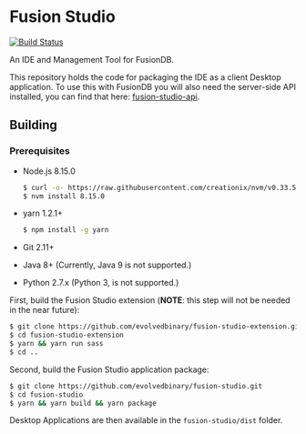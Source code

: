 # Fusion Studio
[![Build Status](https://travis-ci.com/evolvedbinary/fusion-studio.svg?branch=master)](https://travis-ci.com/evolvedbinary/fusion-studio)

An IDE and Management Tool for FusionDB.

This repository holds the code for packaging the IDE as a client Desktop application. To use this with FusionDB you will also need the server-side API installed, you can find that here: [fusion-studio-api](https://github.com/evolvedbinary/fusion-studio-api).

## Building

### Prerequisites
* Node.js 8.15.0
    ```bash
    $ curl -o- https://raw.githubusercontent.com/creationix/nvm/v0.33.5/install.sh | bash
    $ nvm install 8.15.0
    ```

* yarn 1.2.1+
    ```bash
    $ npm install -g yarn
    ```

* Git 2.11+
* Java 8+ (Currently, Java 9 is not supported.)
* Python 2.7.x (Python 3, is not supported.)

First, build the Fusion Studio extension (**NOTE**: this step will not be needed in the near future):
```bash
$ git clone https://github.com/evolvedbinary/fusion-studio-extension.git
$ cd fusion-studio-extension
$ yarn && yarn run sass
$ cd ..
```

Second, build the Fusion Studio application package:
```bash
$ git clone https://github.com/evolvedbinary/fusion-studio.git
$ cd fusion-studio
$ yarn && yarn build && yarn package
```

Desktop Applications are then available in the `fusion-studio/dist` folder.
